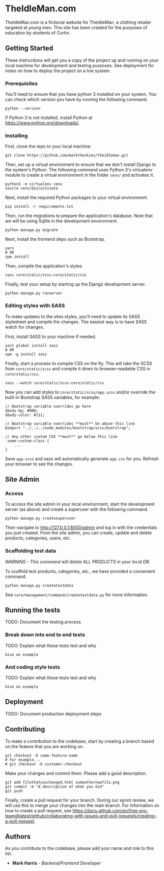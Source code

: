 # TheIdleMan.com

TheIdleMan.com is a fictional website for TheIdleMan, a clothing retailer targeted at young men. This site has been created for the purposes of education by students of Curtin.

## Getting Started

These instructions will get you a copy of the project up and running on your local machine for development and testing purposes. See deployment for notes on how to deploy the project on a live system.

### Prerequisites

You'll need to ensure that you have python 3 installed on your system. You can check which version you have by running the following command.

```
python --version
```

If Python 3 is not installed, install Python at https://www.python.org/downloads/.

### Installing

First, clone the repo to your local machine.

```
git clone https://github.com/marktheskies/theidleman.git
```

Then, set up a virtual environment to ensure that we don't install Django to the system's Python. The following command uses Python 3's virtualenv module to create a virtual environment in the folder `venv/` and activates it.

```
python3 -m virtualenv venv
source venv/bin/activate
```

Next, install the required Python packages to your virtual environment.

```
pip install -r requirements.txt
```

Then, run the migrations to prepare the application's database. Note that we will be using Sqlite in the development environment.

```
python manage.py migrate
```

Next, install the frontend deps such as Bootstrap.

```
yarn
# OR
npm install
```

Then, compile the application's styles.

```
sass core/static/scss:core/static/css
```

Finally, test your setup by starting up the Django development server.

```
python manage.py runserver
```

### Editing styles with SASS

To make updates to the sites styles, you'll need to update its SASS stylesheet and compile the changes. The easiest way is to have SASS watch for changes.

First, install SASS to your machine if needed.

```
yarn global install sass
# OR
npm -g install sass
```

Finally, start a process to compile CSS on the fly. This will take the SCSS from `core/static/scss` and compile it down to browser-readable CSS in `core/static/css`.

```
sass --watch core/static/scss:core/static/css
```

Now you can add styles to `core/static/scss/app.scss` and/or override the built-in Bootstrap SASS variables, for example:

```
// Bootstrap variable overrides go here
$body-bg: #000;
$body-color: #111;

// Bootstrap variable overrides **must** be above this line
@import "../../../node_modules/bootstrap/scss/bootstrap";

// Any other custom CSS **must** go below this line
.some-custom-class {
    ...
}
```

Save `app.scss` and sass will automatically generate `app.css` for you. Refresh your browser to see the changes.

## Site Admin

### Access

To access the site admin in your local environment, start the development server (as above) and create a superuser with the following command.

```
python manage.py createsuperuser
```

Then navigate to http://127.0.0.1:8000/admin and log in with the credentials you just created. From the site admin, you can create, update and delete products, categories, users, etc.

### Scaffolding test data

*WARNING - This command will delete ALL PRODUCTS in your local DB.*

To scaffold test products, categories, etc., we have provided a convenient command.

```
python manage.py createtestdata
```

See `core/management/command/createtestdata.py` for more information.

## Running the tests

TODO: Document the testing process

### Break down into end to end tests

TODO: Explain what these tests test and why

```
Give an example
```

### And coding style tests

TODO: Explain what these tests test and why

```
Give an example
```

## Deployment

TODO: Document production deployment steps

## Contributing

To make a contribution to the codebase, start by creating a branch based on the feature that you are working on.

```
git checkout -b some-feature-name
# For example...
# git checkout -b customer-checkout
```

Make your changes and commit them. Please add a good description.

```
git add filethatyouchanged.html someothernewfile.png
git commit -m "A description of what you did"
git push
```

Finally, create a pull request for your branch. During our sprint review, we will use this to merge your changes into the main branch. For information on how to create a pull request, see https://docs.github.com/en/free-pro-team@latest/github/collaborating-with-issues-and-pull-requests/creating-a-pull-request.

## Authors

As you contribute to the codebase, please add your name and role to this list.

* **Mark Harris** - *Backend/Frontend Developer*
